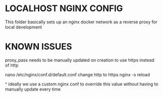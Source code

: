 # LOCALHOST NGINX CONFIG
This folder basically sets up an nginx docker network as a reverse proxy for local development

# KNOWN ISSUES
proxy_pass needs to be manually updated on creation to use https instead of http

nano /etc/nginx/conf.d/default.conf
change http to https
nginx -s reload

^ ideally we use a custom nginx conf to override this value without having to manually update every time
